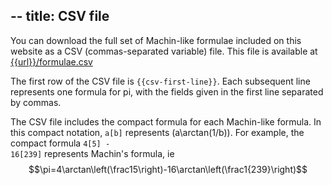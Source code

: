 --
title: CSV file
--
You can download the full set of Machin-like formulae included on this website as
a CSV (commas-separated variable) file.
This file is available at [{{url}}/formulae.csv](/formulae.csv)

The first row of the CSV file is <code>{{csv-first-line}}</code>. Each subsequent line
represents one formula for pi, with the fields given in the first line separated by commas.

The CSV file includes the compact formula for each Machin-like formula. In this compact notation,
<code>a[b]</code> represents \(a\arctan(1/b)\). For example, the compact formula
<code>4[5] - 16[239]</code> represents Machin's formula, ie
$$\pi=4\arctan\left(\frac15\right)-16\arctan\left(\frac1{239}\right)$$
